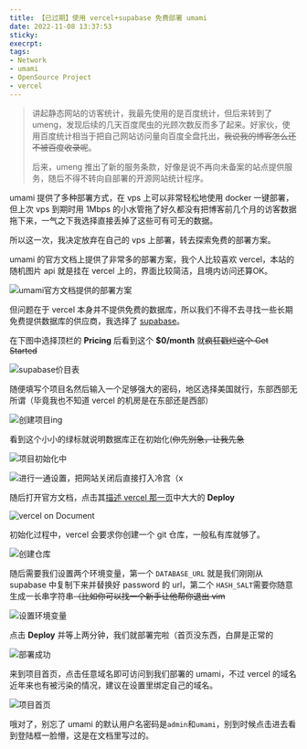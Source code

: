 ```yaml
---
title: 【已过期】使用 vercel+supabase 免费部署 umami
date: 2022-11-08 13:37:53
sticky:
execrpt:
tags:
- Network
- umami
- OpenSource Project
- vercel
---
```


> 讲起静态网站的访客统计，我最先使用的是百度统计，但后来转到了 umeng，发现后续的几天百度爬虫的光顾次数反而多了起来。好家伙，使用百度统计相当于把自己网站访问量向百度全盘托出，~~我说我的博客怎么还不被百度收录呢~~。
>
> 后来，umeng 推出了新的服务条款，好像是说不再向未备案的站点提供服务，随后不得不转向自部署的开源网站统计程序。

umami 提供了多种部署方式，在 vps 上可以非常轻松地使用 docker 一键部署，但上次 vps 到期时用 1Mbps 的小水管拖了好久都没有把博客前几个月的访客数据拖下来，一气之下我选择直接丢掉了这些可有可无的数据。

所以这一次，我决定放弃在自己的 vps 上部署，转去探索免费的部署方案。

umami 的官方文档上提供了非常多的部署方案，我个人比较喜欢 vercel，本站的随机图片 api 就是挂在 vercel 上的，界面比较简洁，且境内访问还算OK。

![umami官方文档提供的部署方案](https://bu.dusays.com/2022/11/08/6369ee9308dc3.png)

但问题在于 vercel 本身并不提供免费的数据库，所以我们不得不去寻找一些长期免费提供数据库的供应商，我选择了 [supabase](https://supabase.com/pricing)。

在下图中选择顶栏的 **Pricing** 后看到这个 **$0/month** 就~~疯狂戳烂这个 Get Started~~

![supabase价目表](https://bu.dusays.com/2022/11/08/6369ef8d3451e.png)

随便填写个项目名然后输入一个足够强大的密码，地区选择美国就行，东部西部无所谓（毕竟我也不知道 vercel 的机房是在东部还是西部）

![创建项目ing](https://bu.dusays.com/2022/11/08/6369f03faba15.png)

看到这个小小的绿标就说明数据库正在初始化(~~你先别急，让我先急~~

![项目初始化中](https://bu.dusays.com/2022/11/08/6369f0d98a59c.png)

![进行一通设置，把网站关闭后直接打入冷宫（x](https://bu.dusays.com/2022/11/08/6369f209c27aa.png)

随后打开官方文档，点击其[描述 vercel 那一页](https://umami.is/docs/running-on-vercel)中大大的 **Deploy**

![vercel on Document](https://bu.dusays.com/2022/11/08/6369f2bda5f78.png)

初始化过程中，vercel 会要求你创建一个 git 仓库，一般私有库就够了。

![创建仓库](https://bu.dusays.com/2022/11/08/6369f33ccf6d0.png)

随后需要我们设置两个环境变量，第一个 `DATABASE_URL` 就是我们刚刚从 supabase 中复制下来并替换好 password 的 url，第二个 `HASH_SALT`需要你随意生成一长串字符串~~（比如你可以找一个新手让他帮你退出 vim~~

![设置环境变量](https://bu.dusays.com/2022/11/08/6369f3adbd34d.png)

点击 **Deploy** 并等上两分钟，我们就部署完啦（首页没东西，白屏是正常的

![部署成功](https://bu.dusays.com/2022/11/08/6369f58f6acd4.png)

来到项目首页，点击任意域名即可访问到我们部署的 umami，不过 vercel 的域名近年来也有被污染的情况，建议在设置里绑定自己的域名。

![项目首页](https://bu.dusays.com/2022/11/08/6369f5ec7a0e2.png)

哦对了，别忘了 umami 的默认用户名密码是`admin`和`umami`，别到时候点击进去看到登陆框一脸懵，这是在文档里写过的。
